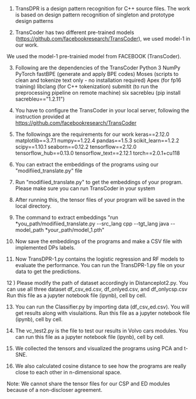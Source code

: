 1) TransDPR is a design pattern recognition for C++ source files.
The work is based on design pattern recognition of singleton and prototype design patterns

2) TransCoder has two different pre-trained models (https://github.com/facebookresearch/TransCoder), we used model-1 in our work.

We used the model-1 pre-trainied model from FACEBOOK (TransCoder).

3) Following are the dependencies of the TransCoder
Python 3
NumPy
PyTorch
fastBPE (generate and apply BPE codes)
Moses (scripts to clean and tokenize text only - no installation required)
Apex (for fp16 training)
libclang (for C++ tokenization)
submitit (to run the preprocessing pipeline on remote machine)
six
sacrebleu (pip install sacrebleu=="1.2.11")


4) You have to configure the TransCoder in your local server, following the instruction provided at https://github.com/facebookresearch/TransCoder

5) The followings are the requirements for our work
keras==2.12.0
matplotlib==3.7.1
numpy==1.22.4
pandas==1.5.3
scikit_learn==1.2.2
scipy==1.10.1
seaborn==0.12.2
tensorflow==2.12.0
tensorflow_hub==0.13.0
tensorflow_text==2.12.1
torch==2.0.1+cu118


6) You can extract the embeddings of the programs using our "modifiied_translate.py" file

7) Run "modifiied_translate.py" to get the embeddings of your program. Please make sure you can run TransCoder in your system

8) After running this, the tensor files of your program will be saved in the local directory.

9) The command to extract embeddings
"run *you_path/modifiied_translate.py --src_lang cpp --tgt_lang java --model_path *your_path/model_1.pth"

10) Now save the embeddings of the programs and make a CSV file with implemented DPs labels.

11) Now TransDPR-1.py contains the logistic regression and RF models to evaluate the performance. You can run the TransDPR-1.py file on your data to get the predictions.

12 ) Please modify the path of dataset accordingly in Distanceplot2.py. You can use all three dataset df_csv_ed.csv, df_onlyed.csv, and df_onlycsp.csv
Run this file as a jupyter notebook file (ipynb), cell by cell.

13) You can run the Classifier.py by importing data (df_csv_ed.csv). You will get results along with visulaitions. Run this file as a jupyter notebook file (ipynb), cell by cell.

14) The vc_test2.py is the file to test our results in Volvo cars modules. You can run this file as a jupyter notebook file (ipynb), cell by cell.
15) We collected the tensors and visualized the programs using PCA and t-SNE.
16) We also calculated cosine distance to see how the programs are really close to each other in n-dimensional space.

Note: We cannot share the tensor files for our CSP and ED modules because of a non-discloser agreement.


